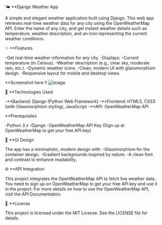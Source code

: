 🌤️ **Django Weather App

A simple and elegant weather application built using Django. This web app retrieves real-time weather data for any city using the OpenWeatherMap API. Enter the name of any city, and get instant weather details such as temperature, weather description, and an icon representing the current weather conditions.

✨ **Features

  -Get real-time weather information for any city.
  -Displays:
    -Current temperature (in Celsius).
    -Weather description (e.g., clear sky, moderate rain, etc.).
    -Dynamic weather icons.
  -Clean, modern UI with glassmorphism design.
  -Responsive layout for mobile and desktop views.

**Screenshot here !!
![image](https://github.com/user-attachments/assets/4e027494-0f67-4df8-b1ff-f4bce9614ce9)


🔧 **Technologies Used

  -**Backend: Django (Python Web Framework)
  -**Frontend: HTML5, CSS3 (with Glassmorphism styling), JavaScript
  -**API: OpenWeatherMap API
  
**Prerequisites

  -Python 3.x
  -Django
  -OpenWeatherMap API Key (Sign up at OpenWeatherMap to get your free API key)

🎨 **UI Design

The app has a minimalistic, modern design with:
  -Glassmorphism for the container design.
  -Gradient backgrounds inspired by nature.
  -A clean font and contrast to enhance readability.
  
🌐 **API Integration

This project integrates the OpenWeatherMap API to fetch live weather data. You need to sign up on OpenWeatherMap to get your free API key and use it in the project.
For more details on how to use the OpenWeatherMap API, visit the API Documentation.

🔐 **License

This project is licensed under the MIT License. See the LICENSE file for details.
